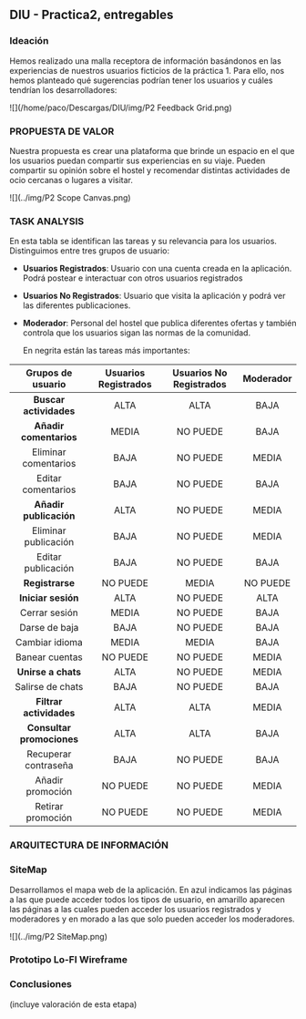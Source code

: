 ## DIU - Practica2, entregables

### Ideación 
Hemos realizado una malla receptora de información basándonos en las experiencias de nuestros usuarios ficticios de la práctica 1. Para ello, nos hemos planteado qué sugerencias podrían tener los usuarios y cuáles tendrían los desarrolladores:

![](/home/paco/Descargas/DIU/img/P2 Feedback Grid.png)


### PROPUESTA DE VALOR
Nuestra propuesta es crear una plataforma que brinde un espacio en el que los usuarios puedan compartir sus experiencias en su viaje. Pueden compartir su opinión sobre el hostel y recomendar distintas actividades de ocio cercanas o lugares a visitar.

![](../img/P2 Scope Canvas.png)


### TASK ANALYSIS

En esta tabla se identifican las tareas y su relevancia para los usuarios. Distinguimos entre tres grupos de usuario:

- **Usuarios Registrados**: Usuario con una cuenta creada en la aplicación. Podrá postear e interactuar con otros usuarios registrados

- **Usuarios No Registrados**: Usuario que visita la aplicación y podrá ver las diferentes publicaciones.

- **Moderador**: Personal del hostel que publica diferentes ofertas y también controla que los usuarios sigan las normas de la comunidad.

  En negrita están las tareas más importantes:

|     Grupos de usuario     | Usuarios Registrados | Usuarios No Registrados | Moderador |
| :-----------------------: | :------------------: | :---------------------: | :-------: |
|  **Buscar actividades**   |         ALTA         |          ALTA           |   BAJA    |
|  **Añadir comentarios**   |        MEDIA         |        NO PUEDE         |   BAJA    |
|   Eliminar comentarios    |         BAJA         |        NO PUEDE         |   MEDIA   |
|    Editar comentarios     |         BAJA         |        NO PUEDE         |   BAJA    |
|  **Añadir publicación**   |         ALTA         |        NO PUEDE         |   MEDIA   |
|   Eliminar publicación    |         BAJA         |        NO PUEDE         |   MEDIA   |
|    Editar publicación     |         BAJA         |        NO PUEDE         |   BAJA    |
|      **Registrarse**      |       NO PUEDE       |          MEDIA          | NO PUEDE  |
|    **Iniciar sesión**     |         ALTA         |        NO PUEDE         |   ALTA    |
|       Cerrar sesión       |        MEDIA         |        NO PUEDE         |   BAJA    |
|       Darse de baja       |         BAJA         |        NO PUEDE         |   BAJA    |
|      Cambiar idioma       |        MEDIA         |          MEDIA          |   BAJA    |
|      Banear cuentas       |       NO PUEDE       |        NO PUEDE         |   MEDIA   |
|    **Unirse a chats**     |         ALTA         |        NO PUEDE         |   MEDIA   |
|     Salirse de chats      |         BAJA         |        NO PUEDE         |   BAJA    |
|  **Filtrar actividades**  |         ALTA         |          ALTA           |   MEDIA   |
| **Consultar promociones** |         ALTA         |          ALTA           |   BAJA    |
|   Recuperar contraseña    |         BAJA         |        NO PUEDE         |   BAJA    |
|     Añadir promoción      |       NO PUEDE       |        NO PUEDE         |   MEDIA   |
|     Retirar promoción     |       NO PUEDE       |        NO PUEDE         |   MEDIA   |




### ARQUITECTURA DE INFORMACIÓN

### SiteMap

Desarrollamos el mapa web de la aplicación. En azul indicamos las páginas a las que puede acceder todos los tipos de usuario, en amarillo aparecen las páginas a las cuales pueden acceder los usuarios registrados y moderadores y en morado a las que solo pueden acceder los moderadores.

![](../img/P2 SiteMap.png)


### Prototipo Lo-FI Wireframe 


### Conclusiones  
(incluye valoración de esta etapa)
